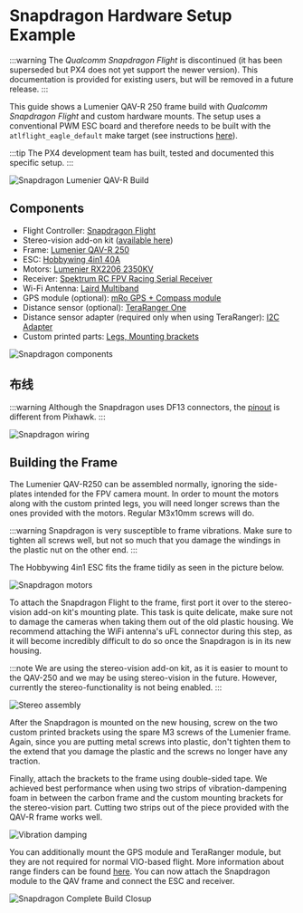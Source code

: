 # Snapdragon Hardware Setup Example

:::warning
The *Qualcomm Snapdragon Flight* is discontinued (it has been superseded but PX4 does not yet support the newer version). This documentation is provided for existing users, but will be removed in a future release.
:::

This guide shows a Lumenier QAV-R 250 frame build with *Qualcomm Snapdragon Flight* and custom hardware mounts. The setup uses a conventional PWM ESC board and therefore needs to be built with the `atlflight_eagle_default` make target (see instructions [here](../flight_controller/snapdragon_flight_software_installation.md#clone-px4-firmware-build)).

:::tip
The PX4 development team has built, tested and documented this specific setup.
:::

![Snapdragon Lumenier QAV-R Build](../../assets/hardware/snapdragon/snapdragon_minimal_finished.jpg)

## Components

* Flight Controller: [Snapdragon Flight](https://www.intrinsyc.com/vertical-development-platforms/qualcomm-snapdragon-flight/)
* Stereo-vision add-on kit ([available here](https://www.intrinsyc.com/vertical-development-platforms/qualcomm-snapdragon-flight/))
* Frame: [Lumenier QAV-R 250](https://www.getfpv.com/qav-r-fpv-racing-quadcopter-5.html)
* ESC: [Hobbywing 4in1 40A](https://www.getfpv.com/hobbywing-xrotor-micro-4-in-1-blheli-s-dshot600-esc.html)
* Motors: [Lumenier RX2206 2350KV](https://www.getfpv.com/lumenier-rx2206-11-2350kv-motor.html)
* Receiver: [Spektrum RC FPV Racing Serial Receiver](https://www.spektrumrc.com/Products/Default.aspx?ProdID=SPM4648)
* Wi-Fi Antenna: [Laird Multiband](https://www.lairdtech.com/products/maf95056-nanoblade-internal-embedded-antenna-2400-2500-4900-6000-mhz)
* GPS module (optional): [mRo GPS + Compass module](https://store.mrobotics.io/mRo-GPS-u-Blox-Neo-M8N-HMC5983-Compass-p/gps002-mr.htm)
* Distance sensor (optional): [TeraRanger One](http://www.teraranger.com/product/teraranger-one-distance-sensor-for-drones-and-robotics)
* Distance sensor adapter (required only when using TeraRanger): [I2C Adapter](http://www.teraranger.com/product/adapters-for-oneduo/)
* Custom printed parts: [Legs, Mounting brackets](https://drive.google.com/drive/u/0/folders/1MOunJae4ZLu6-bZ_-JvcPQUc9Aa5fe1U)

![Snapdragon components](../../assets/hardware/snapdragon/snapdragon_components.jpg)

## 布线

:::warning
Although the Snapdragon uses DF13 connectors, the [pinout](../flight_controller/snapdragon_flight.md#pinouts) is different from Pixhawk.
:::

![Snapdragon wiring](../../assets/hardware/snapdragon/snapdragon_wiring.jpg)

## Building the Frame

The Lumenier QAV-R250 can be assembled normally, ignoring the side-plates intended for the FPV camera mount. In order to mount the motors along with the custom printed legs, you will need longer screws than the ones provided with the motors. Regular M3x10mm screws will do.

:::warning
Snapdragon is very susceptible to frame vibrations. Make sure to tighten all screws well, but not so much that you damage the windings in the plastic nut on the other end.
:::

The Hobbywing 4in1 ESC fits the frame tidily as seen in the picture below.

![Snapdragon motors](../../assets/hardware/snapdragon/snapdragon_motors.jpg)

To attach the Snapdragon Flight to the frame, first port it over to the stereo-vision add-on kit's mounting plate. This task is quite delicate, make sure not to damage the cameras when taking them out of the old plastic housing. We recommend attaching the WiFi antenna's uFL connector during this step, as it will become incredibly difficult to do so once the Snapdragon is in its new housing.

:::note
We are using the stereo-vision add-on kit, as it is easier to mount to the QAV-250 and we may be using stereo-vision in the future. However, currently the stereo-functionality is not being enabled.
:::

![Stereo assembly](../../assets/hardware/snapdragon/snapdragon_stereo_assembly.jpg)

After the Snapdragon is mounted on the new housing, screw on the two custom printed brackets using the spare M3 screws of the Lumenier frame. Again, since you are putting metal screws into plastic, don't tighten them to the extend that you damage the plastic and the screws no longer have any traction.

Finally, attach the brackets to the frame using double-sided tape. We achieved best performance when using two strips of vibration-dampening foam in between the carbon frame and the custom mounting brackets for the stereo-vision part. Cutting two strips out of the piece provided with the QAV-R frame works well.

![Vibration damping](../../assets/hardware/snapdragon/snapdragon_vibration_dampening.jpg)

You can additionally mount the GPS module and TeraRanger module, but they are not required for normal VIO-based flight. More information about range finders can be found [here](../sensor/rangefinders.md#teraranger-rangefinders). You can now attach the Snapdragon module to the QAV frame and connect the ESC and receiver.

![Snapdragon Complete Build Closup](../../assets/hardware/snapdragon/snapdragon_minimal_finished_closeup.jpg)